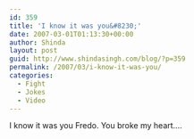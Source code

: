 ```yaml
---
id: 359
title: 'I know it was you&#8230;'
date: 2007-03-01T01:13:30+00:00
author: Shinda
layout: post
guid: http://www.shindasingh.com/blog/?p=359
permalink: /2007/03/i-know-it-was-you/
categories:
  - Fight
  - Jokes
  - Video
---
```

I know it was you Fredo. You broke my heart....